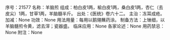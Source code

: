 序号：21577
名称：羊脑煎
组成：柏白皮1两，榆白皮1两，桑白皮1两，杏仁（去皮尖）1两，甘草1两，羊脑髓半斤。
出处：《医统》卷六十二。
主治：冻耳成疮。
加减：None
功效：None
用法用量：每用以鹅翎蘸药涂。
制备方法：上锉细，以羊脑髓煎令黄，滤去滓；瓷器盛。
临床应用：None
各家论述：None
用药禁忌：None
附注：None
